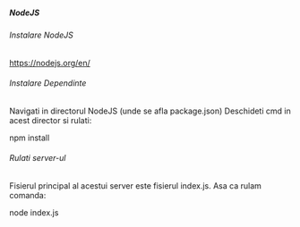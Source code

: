 ##### NodeJS

###### Instalare NodeJS
https://nodejs.org/en/

###### Instalare Dependinte
Navigati in directorul NodeJS (unde se afla package.json)
Deschideti cmd in acest director si rulati:

npm install

###### Rulati server-ul
Fisierul principal al acestui server este fisierul index.js. Asa ca rulam comanda:

node index.js

